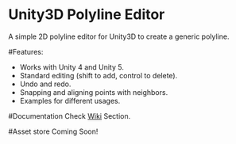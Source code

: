 # Unity3D Polyline Editor
A simple 2D polyline editor for Unity3D to create a generic polyline.

#Features:
- Works with Unity 4 and Unity 5. 
- Standard editing (shift to add, control to delete). 
- Undo and redo. 
- Snapping and aligning points with neighbors. 
- Examples for different usages. 

#Documentation
Check [Wiki](https://github.com/Dandarawy/Unity3DPolylineEditor/wiki) Section.


#Asset store
Coming Soon!
